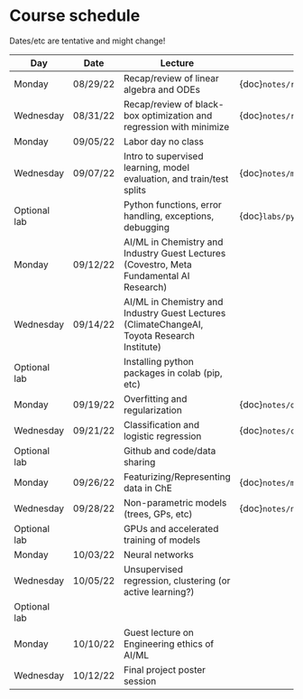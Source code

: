 
# Course schedule

Dates/etc are tentative and might change!


| **Day**      | **Date** | **Lecture**                                                                                              |**Notes Link**  |
|--------------|----------|----------------------------------------------------------------------------------------------------------|---|
| Monday       | 08/29/22 | Recap/review of linear algebra and ODEs                                                                  |  {doc}`notes/review_odes` |
| Wednesday    | 08/31/22 | Recap/review of black-box optimization and regression with minimize                                 |   {doc}`notes/review_optimization`  |
| Monday       | 09/05/22 | Labor day no class                                                                                       |   |
| Wednesday    | 09/07/22 | Intro to supervised learning, model evaluation, and train/test splits  |   {doc}`notes/ml_basics` |
| Optional lab |          | Python functions, error handling, exceptions, debugging                                                            |   {doc}`labs/python_debugging` |
| Monday       | 09/12/22 | AI/ML in Chemistry and Industry Guest Lectures (Covestro, Meta Fundamental AI Research)                           |   |
| Wednesday    | 09/14/22 | AI/ML in Chemistry and Industry Guest Lectures (ClimateChangeAI, Toyota Research Institute)     |   |
| Optional lab |          | Installing python packages in colab (pip, etc)                                                                |   |
| Monday       | 09/19/22 | Overfitting and regularization                               |  {doc}`notes/overfitting_regularization` |
| Wednesday    | 09/21/22 | Classification and logistic regression                                    | {doc}`notes/classification_logistic_regression`  |
| Optional lab |          | Github and code/data sharing                                                                             |   |
| Monday       | 09/26/22 |  Featurizing/Representing data in ChE                                                        | {doc}`notes/materials_descriptors`  |
| Wednesday    | 09/28/22 |  Non-parametric models (trees, GPs, etc)                                                                              |  {doc}`notes/nonparametric` |
| Optional lab |          | GPUs and accelerated training of models                                                                  |   |
| Monday       | 10/03/22 | Neural networks                                                                             |   |
| Wednesday    | 10/05/22 | Unsupervised regression, clustering  (or active learning?)                                                                    |   |
| Optional lab |          |                                                                                                          |   |
| Monday       | 10/10/22 | Guest lecture on Engineering ethics of AI/ML                                                             |   |
| Wednesday    | 10/12/22 | Final project poster session                                                                             |   |
